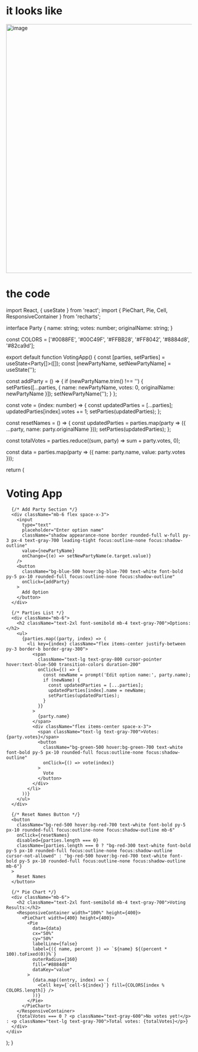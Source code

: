 # it looks like
<img width="674" alt="image" src="https://github.com/user-attachments/assets/24524f8d-1cce-4b50-9c92-5d7477524fa7" />


# the code
import React, { useState } from 'react';
import { PieChart, Pie, Cell, ResponsiveContainer } from 'recharts';

interface Party {
  name: string;
  votes: number;
  originalName: string;
}

const COLORS = ['#0088FE', '#00C49F', '#FFBB28', '#FF8042', '#8884d8', '#82ca9d'];

export default function VotingApp() {
  const [parties, setParties] = useState<Party[]>([]);
  const [newPartyName, setNewPartyName] = useState('');

  const addParty = () => {
    if (newPartyName.trim() !== '') {
      setParties([...parties, { name: newPartyName, votes: 0, originalName: newPartyName }]);
      setNewPartyName('');
    }
  };

  const vote = (index: number) => {
    const updatedParties = [...parties];
    updatedParties[index].votes += 1;
    setParties(updatedParties);
  };

  const resetNames = () => {
    const updatedParties = parties.map(party => ({
      ...party,
      name: party.originalName
    }));
    setParties(updatedParties);
  };

  const totalVotes = parties.reduce((sum, party) => sum + party.votes, 0);

  const data = parties.map(party => ({
    name: party.name,
    value: party.votes
  }));

  return (
    <div className="container mx-auto p-6 bg-gray-100 rounded-xl shadow-md">
      <h1 className="text-3xl font-bold mb-6 text-gray-800">Voting App</h1>

      {/* Add Party Section */}
      <div className="mb-6 flex space-x-3">
        <input
          type="text"
          placeholder="Enter option name"
          className="shadow appearance-none border rounded-full w-full py-3 px-4 text-gray-700 leading-tight focus:outline-none focus:shadow-outline"
          value={newPartyName}
          onChange={(e) => setNewPartyName(e.target.value)}
        />
        <button
          className="bg-blue-500 hover:bg-blue-700 text-white font-bold py-5 px-10 rounded-full focus:outline-none focus:shadow-outline"
          onClick={addParty}
        >
          Add Option
        </button>
      </div>

      {/* Parties List */}
      <div className="mb-6">
        <h2 className="text-2xl font-semibold mb-4 text-gray-700">Options:</h2>
        <ul>
          {parties.map((party, index) => (
            <li key={index} className="flex items-center justify-between py-3 border-b border-gray-300">
              <span
                className="text-lg text-gray-800 cursor-pointer hover:text-blue-500 transition-colors duration-200"
                onClick={() => {
                  const newName = prompt('Edit option name:', party.name);
                  if (newName) {
                    const updatedParties = [...parties];
                    updatedParties[index].name = newName;
                    setParties(updatedParties);
                  }
                }}
              >
                {party.name}
              </span>
              <div className="flex items-center space-x-3">
                <span className="text-lg text-gray-700">Votes: {party.votes}</span>
                <button
                  className="bg-green-500 hover:bg-green-700 text-white font-bold py-5 px-10 rounded-full focus:outline-none focus:shadow-outline"
                  onClick={() => vote(index)}
                >
                  Vote
                </button>
              </div>
            </li>
          ))}
        </ul>
      </div>

      {/* Reset Names Button */}
      <button
        className="bg-red-500 hover:bg-red-700 text-white font-bold py-5 px-10 rounded-full focus:outline-none focus:shadow-outline mb-6"
        onClick={resetNames}
        disabled={parties.length === 0}
        className={parties.length === 0 ? "bg-red-300 text-white font-bold py-5 px-10 rounded-full focus:outline-none focus:shadow-outline cursor-not-allowed" : "bg-red-500 hover:bg-red-700 text-white font-bold py-5 px-10 rounded-full focus:outline-none focus:shadow-outline mb-6"}
      >
        Reset Names
      </button>

      {/* Pie Chart */}
      <div className="mb-6">
        <h2 className="text-2xl font-semibold mb-4 text-gray-700">Voting Results:</h2>
        <ResponsiveContainer width="100%" height={400}>
          <PieChart width={400} height={400}>
            <Pie
              data={data}
              cx="50%"
              cy="50%"
              labelLine={false}
              label={({ name, percent }) => `${name} ${(percent * 100).toFixed(0)}%`}
              outerRadius={160}
              fill="#8884d8"
              dataKey="value"
            >
              {data.map((entry, index) => (
                <Cell key={`cell-${index}`} fill={COLORS[index % COLORS.length]} />
              ))}
            </Pie>
          </PieChart>
        </ResponsiveContainer>
        {totalVotes === 0 ? <p className="text-gray-600">No votes yet!</p> : <p className="text-lg text-gray-700">Total votes: {totalVotes}</p>}
      </div>
    </div>
  );
}
